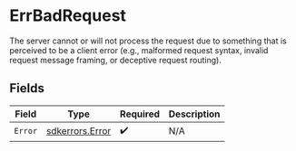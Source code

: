 # ErrBadRequest

The server cannot or will not process the request due to something that is perceived to be a client error (e.g., malformed request syntax, invalid request message framing, or deceptive request routing).


## Fields

| Field                                                     | Type                                                      | Required                                                  | Description                                               |
| --------------------------------------------------------- | --------------------------------------------------------- | --------------------------------------------------------- | --------------------------------------------------------- |
| `Error`                                                   | [sdkerrors.Error](../../../pkg/models/sdkerrors/error.md) | :heavy_check_mark:                                        | N/A                                                       |